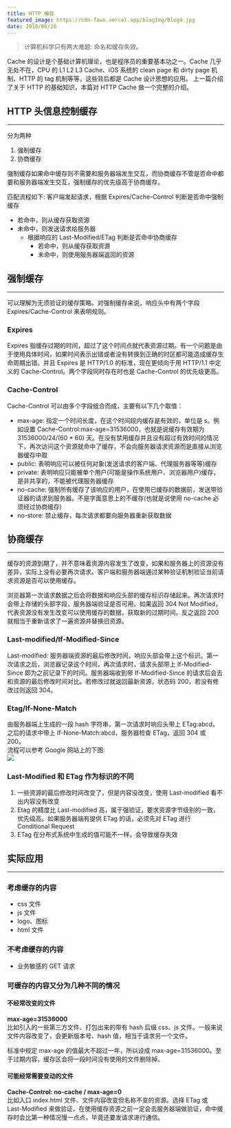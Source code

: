 ```yaml
---
title: HTTP 缓存
featured_image: https://cdn-fawn.vercel.app/blogImg/Blog4.jpg
date: 2018/06/20
---
```


> 计算机科学只有两大难题: 命名和缓存失效。

Cache 的设计是个基础计算机理论，也是程序员的重要基本功之一。Cache 几乎无处不在，CPU 的 L1 L2 L3 Cache、iOS 系统的 clean page 和 dirty page 机制、HTTP 的 tag 机制等等，这些背后都是 Cache 设计思想的应用。
上一篇介绍了关于 HTTP 的基础知识，本篇对 HTTP Cache 做一个完整的介绍。

## HTTP 头信息控制缓存
***  
分为两种
1. 强制缓存
2. 协商缓存  

强制缓存如果命中缓存则不需要和服务器端发生交互，而协商缓存不管是否命中都要和服务器端发生交互，强制缓存的优先级高于协商缓存。  

匹配流程如下: 
客户端发起请求，根据 Expires/Cache-Control 判断是否命中强制缓存
- 若命中，则从缓存获取资源
- 未命中，则发送请求给服务器
  - 根据响应的 Last-Modified/ETag 判断是否命中协商缓存
    - 若命中，则从缓存获取资源
    - 未命中，则使用服务器端返回的资源  

## 强制缓存
***  
可以理解为无须验证的缓存策略。对强制缓存来说，响应头中有两个字段 Expires/Cache-Control 来表明规则。  

### Expires
Expires 指缓存过期的时间，超过了这个时间点就代表资源过期。有一个问题是由于使用具体时间，如果时间表示出错或者没有转换到正确的时区都可能造成缓存生命周期出错。并且 Expires 是 HTTP/1.0 的标准，现在更倾向于用 HTTP/1.1 中定义的 Cache-Control。两个字段同时存在时也是 Cache-Control 的优先级更高。

### Cache-Control
Cache-Control 可以由多个字段组合而成，主要有以下几个取值：
- max-age: 指定一个时间长度，在这个时间段内缓存是有效的，单位是 s。例如设置 Cache-Control:max-age=31536000，也就是说缓存有效期为 31536000/24/(60 * 60) 天。在没有禁用缓存并且没有超过有效时间的情况下，再次访问这个资源就命中了缓存，不会向服务器请求资源而是直接从浏览器缓存中取
- public: 表明响应可以被任何对象(发送请求的客户端、代理服务器等等)缓存
- private: 表明响应只能被单个用户(可能是操作系统用户、浏览器用户)缓存，是非共享的，不能被代理服务器缓存
- no-cache: 强制所有缓存了该响应的用户，在使用已缓存的数据前，发送带验证器的请求到服务器。不是字面意思上的不缓存(也就是说使用 no-cache 必须经过协商缓存)
- no-store: 禁止缓存，每次请求都要向服务器重新获取数据

## 协商缓存
***  
缓存的资源到期了，并不意味着资源内容发生了改变，如果和服务器上的资源没有差异，实际上没有必要再次请求。客户端和服务器端通过某种验证机制验证当前请求资源是否可以使用缓存。

浏览器第一次请求数据之后会将数据和响应头部的缓存标识存储起来。再次请求时会带上存储的头部字段，服务器端验证是否可用。如果返回 304 Not Modified，代表资源没有发生改变可以使用缓存的数据，获取新的过期时间。反之返回 200 就相当于重新请求了一遍资源并替换旧资源。

### Last-modified/If-Modified-Since
Last-modified: 服务器端资源的最后修改时间，响应头部会带上这个标识。第一次请求之后，浏览器记录这个时间，再次请求时，请求头部带上 If-Modified-Since 即为之前记录下的时间。服务器端收到带 If-Modified-Since 的请求后会去和资源的最后修改时间对比。若修改过就返回最新资源，状态码 200，若没有修改过则返回 304。

### Etag/If-None-Match
由服务器端上生成的一段 hash 字符串，第一次请求时响应头带上 ETag:abcd，之后的请求中带上 If-None-Match:abcd，服务器检查 ETag，返回 304 或 200。  
流程可以参考 Google 网站上的下图:   
![](https://cdn-fawn.vercel.app/contentImg/http-cache/http-cache-control.png)

### Last-Modified 和 ETag 作为标识的不同
1. 一些资源的最后修改时间改变了，但是内容没改变，使用 Last-modified 看不出内容没有改变
2. Etag 的精度比 Last-modified 高，属于强验证，要求资源字节级别的一致，优先级高。如果服务器端有提供 ETag 的话，必须先对 ETag 进行 Conditional Request
3. ETag 在分布式系统中生成的值可能不一样，会导致缓存失效

## 实际应用
***  
### 考虑缓存的内容
- css 文件
- js 文件
- logo、图标
- html 文件

### 不考虑缓存的内容
- 业务敏感的 GET 请求

### 可缓存的内容又分为几种不同的情况
#### 不经常改变的文件
**max-age=31536000**  
比如引入的一些第三方文件、打包出来的带有 hash 后缀 css、js 文件。一般来说文件内容改变了，会更新版本号、hash 值，相当于请求另一个文件。

标准中规定 max-age 的值最大不超过一年，所以设成 max-age=31536000。至于过期内容，缓存区会将一段时间没有使用的文件删除掉。

#### 可能经常需要变动的文件
**Cache-Control: no-cache / max-age=0**    
比如入口 index.html 文件、文件内容改变但名称不变的资源。选择 ETag 或 Last-Modified 来做验证，在使用缓存资源之前一定会去服务器端做验证，命中缓存时会比第一种情况慢一点点，毕竟还要发请求进行通信。